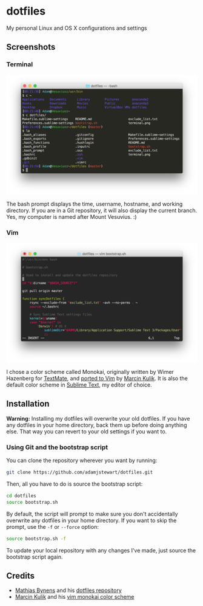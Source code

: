 # dotfiles

My personal Linux and OS X configurations and settings

## Screenshots

### Terminal

![Terminal Screenshot](screenshots/terminal.png)

The bash prompt displays the time, username, hostname, and working directory. If you are in a Git repository, it will also display the current branch. Yes, my computer is named after Mount Vesuvius. :)

### Vim

![Vim Screenshot](screenshots/vim.png)

I chose a color scheme called Monokai, originally written by Wimer Hazenberg for [TextMate](https://macromates.com/), and [ported to Vim](https://github.com/sickill/vim-monokai) by [Marcin Kulik](http://ku1ik.com/). It is also the default color scheme in [Sublime Text](https://www.sublimetext.com/), my editor of choice.

## Installation

**Warning:** Installing my dotfiles will overwrite your old dotfiles. If you have any dotfiles in your home directory, back them up before doing anything else. That way you can revert to your old settings if you want to.

### Using Git and the bootstrap script

You can clone the repository wherever you want by running:

```bash
git clone https://github.com/adamjstewart/dotfiles.git
```

Then, all you have to do is source the bootstrap script:

```bash
cd dotfiles
source bootstrap.sh
```

By default, the script will prompt to make sure you don't accidentally overwrite any dotfiles in your home directory. If you want to skip the prompt, use the `-f` or `--force` option:

```bash
source bootstrap.sh -f
```

To update your local repository with any changes I've made, just source the bootstrap script again.

## Credits

* [Mathias Bynens](https://mathiasbynens.be) and his [dotfiles repository](https://github.com/mathiasbynens/dotfiles)
* [Marcin Kulik](http://ku1ik.com/) and his [vim monokai color scheme](https://github.com/sickill/vim-monokai)

